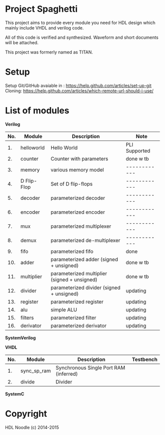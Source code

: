 # Project Spaghetti

This project aims to provide every module you need for HDL design which mainly include VHDL and verilog code.

All of this code is verified and synthesized. Waveform and short documents will be attached.

This project was formerly named as TITAN. 

# Setup

Setup Git/GitHub avaiable in : https://help.github.com/articles/set-up-git
Cloning: https://help.github.com/articles/which-remote-url-should-i-use/

# List of modules


**Verilog**

| No.   | Module        | Description					 | Note  	| 
|-------|---------------| -----------------------------------------------|--------------| 
| 1.    | helloworld   	| Hello World					 |PLI Supported | 
| 2.    | counter      	| Counter with parameters			 |done w tb     | 
| 3.    | memory      	| various memory model 		 		 |------------	| 
| 4.    | D Flip-Flop   | Set of D flip-flops				 |------------	| 
| 5.    | decoder       | parameterized decoder				 |------------	| 
| 6.    | encoder       | parameterized encoder				 |------------	|
| 7.    | mux           | parameterized multiplexer			 |------------	|
| 8.    | demux         | parameterized de-multiplexer			 |------------	|
| 9.    | fifo          | parameterized fifo				 | done		|
| 10.	| adder		| parameterized adder (signed + unsigned)	 | done w tb    |
| 11.	| multiplier   	| parameterized multiplier (signed + unsigned)	 | done w tb   	|
| 12.	| divider   	| parameterized divider (signed + unsigned)	 | updating    	|
| 13.	| register   	| parameterized register  		       	 | updating    	|
| 14.	| alu          	| simple ALU       	 			 | updating    	|
| 15.	| filters       | parameterized filter  			 | updating    	|
| 16.	| derivator    	| parameterized derivator  			 | updating    	|
 

**SystemVerilog**

**VHDL**

| No.   | Module        | Description                            	| Testbench  	| 
|-------|---------------| ----------------------------------------------|---------------| 
| 1. 	| sync\_sp\_ram	| Synchronous Single Port RAM (inferred)      	|		|
| 2. 	| divide        | Divider 					|             	|

**SystemC**            

# Copyright

HDL Noodle (c) 2014-2015



